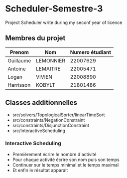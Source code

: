 # Scheduler-Semestre-3
Project Scheduler write during my seconf year of licence
## Membres du projet

|Prenom|Nom|Numero étudiant|
|-|-|-|
|Guillaume|LEMONNIER|22007629|
|Antoine|LEMAITRE|22005471|
|Logan|VIVIEN|22008890|
|Harrisson|KOBYLT|21801486|

## Classes additionnelles

- src/solvers/TopologicalSorter/linearTimeSort
- src/constraints/NegationConstraint
- src/constraints/DisjunctionConstraint
- src/InteractiveScheduling

### Interactive Scheduling

- Premièrement écrire le nombre d'activité
- Pour chaque activité écrire son nom puis son temps
- Continuer sur le temps minimal et le temps maximal
- Et enfin le résultat apparait